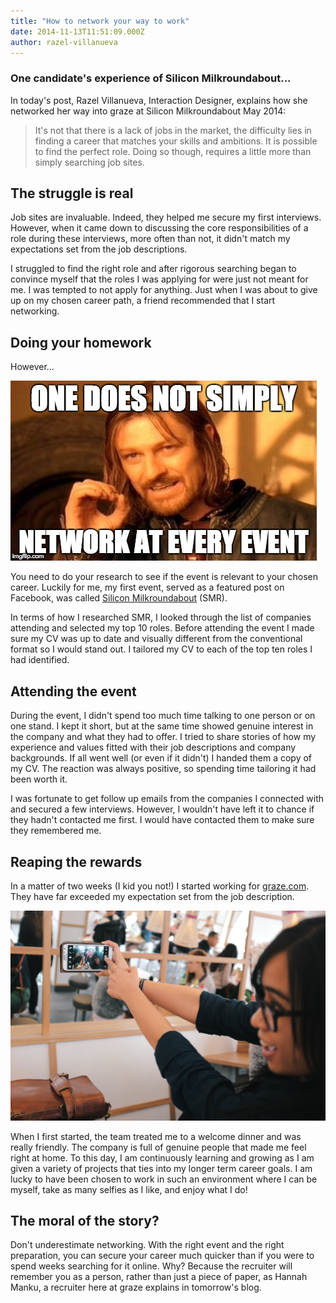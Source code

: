 ```yaml
---
title: "How to network your way to work"
date: 2014-11-13T11:51:09.000Z
author: razel-villanueva
---
```


### One candidate's experience of Silicon Milkroundabout...

In today's post, Razel Villanueva, Interaction Designer, explains how she networked her way into graze at Silicon Milkroundabout May 2014:

> It's not that there is a lack of jobs in the market, the difficulty lies in finding a career that matches your skills and ambitions. It is possible to find the perfect role. Doing so though, requires a little more than simply searching job sites.

## The struggle is real

Job sites are invaluable. Indeed, they helped me secure my first interviews. However, when it came down to discussing the core responsibilities of a role during these interviews, more often than not, it didn't match my expectations set from the job descriptions.

I struggled to find the right role and after rigorous searching began to convince myself that the roles I was applying for were just not meant for me. I was tempted to not apply for anything. Just when I was about to give up on my chosen career path, a friend recommended that I start networking.

## Doing your homework

However...

![](/content/images/2014/11/one-does-not-meme.jpg)

You need to do your research to see if the event is relevant to your chosen career. Luckily for me, my first event, served as a featured post on Facebook, was called [Silicon Milkroundabout](https://www.siliconmilkroundabout.com/) (SMR).

In terms of how I researched SMR, I looked through the list of companies attending and selected my top 10 roles. Before attending the event I made sure my CV was up to date and visually different from the conventional format so I would stand out. I tailored my CV to each of the top ten roles I had identified.

## Attending the event

During the event, I didn't spend too much time talking to one person or on one stand. I kept it short, but at the same time showed genuine interest in the company and what they had to offer. I tried to share stories of how my experience and values fitted with their job descriptions and company backgrounds. If all went well (or even if it didn't) I handed them a copy of my CV. The reaction was always positive, so spending time tailoring it had been worth it.

I was fortunate to get follow up emails from the companies I connected with and secured a few interviews. However, I wouldn't have left it to chance if they hadn't contacted me first. I would have contacted them to make sure they remembered me.

## Reaping the rewards

In a matter of two weeks (I kid you not!) I started working for [graze.com](https://www.graze.com/uk/). They have far exceeded my expectation set from the job description.

![](/content/images/2014/11/Team-lunch.jpg)

When I first started, the team treated me to a welcome dinner and was really friendly. The company is full of genuine people that made me feel right at home. To this day, I am continuously learning and growing as I am given a variety of projects that ties into my longer term career goals. I am lucky to have been chosen to work in such an environment where I can be myself, take as many selfies as I like, and enjoy what I do!

## The moral of the story?

Don't underestimate networking. With the right event and the right preparation, you can secure your career much quicker than if you were to spend weeks searching for it online. Why? Because the recruiter will remember you as a person, rather than just a piece of paper, as Hannah Manku, a recruiter here at graze explains in tomorrow's blog.

